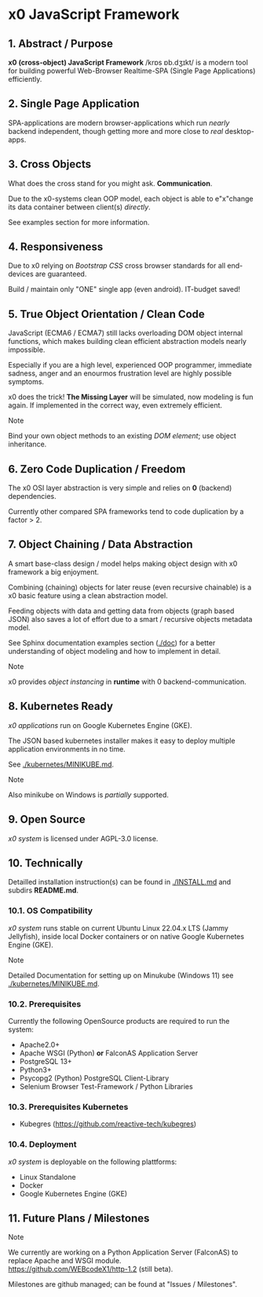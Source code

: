 # x0 JavaScript Framework

## 1. Abstract / Purpose

**x0 (cross-object) JavaScript Framework** /krɒs ɒb.dʒɪkt/  is a modern tool for
building powerful Web-Browser Realtime-SPA (Single Page Applications) efficiently.

## 2. Single Page Application

SPA-applications are modern browser-applications which run *nearly* backend independent,
though getting more and more close to *real* desktop-apps.

## 3. Cross Objects

What does the cross stand for you might ask. **Communication**.

Due to the x0-systems clean OOP model, each object is able to e"x"change its data
container between client(s) *directly*.

See examples section for more information.

## 4. Responsiveness

Due to x0 relying on *Bootstrap CSS* cross browser standards for all end-devices are
guaranteed.

Build / maintain only "ONE" single app (even android). IT-budget saved!

## 5. True Object Orientation / Clean Code

JavaScript (ECMA6 / ECMA7) still lacks overloading DOM object internal functions,
which makes building clean efficient abstraction models nearly impossible.

Especially if you are a high level, experienced OOP programmer, immediate sadness,
anger and an enourmos frustration level are highly possible symptoms.

x0 does the trick! **The Missing Layer** will be simulated, now modeling is fun again.
If implemented in the correct way, even extremely efficient.

>[!NOTE]
> Bind your own object methods to an existing *DOM element*; use object inheritance.

## 6. Zero Code Duplication / Freedom

The x0 OSI layer abstraction is very simple and relies on **0** (backend) dependencies.

Currently other compared SPA frameworks tend to code duplication by a factor > 2.

## 7. Object Chaining / Data Abstraction

A smart base-class design / model helps making object design with x0 framework a big
enjoyment.

Combining (chaining) objects for later reuse (even recursive chainable) is a x0 basic
feature using a clean abstraction model.

Feeding objects with data and getting data from objects (graph based JSON) also saves
a lot of effort due to a smart / recursive objects metadata model.

See Sphinx documentation examples section ([./doc](./doc)) for a better understanding
of object modeling and how to implement in detail.

>[!NOTE]
> x0 provides *object instancing* in **runtime** with 0 backend-communication.

## 8. Kubernetes Ready

*x0 applications* run on Google Kubernetes Engine (GKE).

The JSON based kubernetes installer makes it easy to deploy multiple application
environments in no time.

See [./kubernetes/MINIKUBE.md](./kubernetes/MINIKUBE.md).

>[!NOTE]
> Also minikube on Windows is *partially* supported.

## 9. Open Source

*x0 system* is licensed under AGPL-3.0 license.

## 10. Technically

Detailled installation instruction(s) can be found in [./INSTALL.md](./INSTALL.md) and subdirs **README.md**.

### 10.1. OS Compatibility

*x0 system* runs stable on current Ubuntu Linux 22.04.x LTS (Jammy Jellyfish), inside
local Docker containers or on native Google Kubernetes Engine (GKE).

>[!NOTE]
> Detailed Documentation for setting up on Minukube (Windows 11) see [./kubernetes/MINIKUBE.md](./kubernetes/MINIKUBE.md).

### 10.2. Prerequisites

Currently the following OpenSource products are required to run the system:

- Apache2.0+
- Apache WSGI (Python) **or** FalconAS Application Server
- PostgreSQL 13+
- Python3+
- Psycopg2 (Python) PostgreSQL Client-Library
- Selenium Browser Test-Framework / Python Libraries

### 10.3. Prerequisites Kubernetes

- Kubegres (https://github.com/reactive-tech/kubegres)

### 10.4. Deployment

*x0 system* is deployable on the following plattforms:

- Linux Standalone
- Docker
- Google Kubernetes Engine (GKE)

## 11. Future Plans / Milestones

>[!NOTE]
> We currently are working on a Python Application Server (FalconAS) to replace Apache and WSGI module.<br>
> https://github.com/WEBcodeX1/http-1.2 (still beta).

Milestones are github managed; can be found at "Issues / Milestones".
